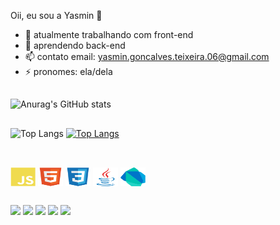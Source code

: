Oii, eu sou a Yasmin 👋


- 🔭 atualmente trabalhando com front-end
- 🌱 aprendendo back-end
- 📫 contato email: yasmin.goncalves.teixeira.06@gmail.com
- ⚡ pronomes: ela/dela

##
![Anurag's GitHub stats](https://github-readme-stats.vercel.app/api?username=yasmincrf&show_icons=true&theme=radical)


##

![Top Langs](https://github-readme-stats.vercel.app/api/top-langs/?username=yasmincrf&hide_progress=true&theme=radical)
[![Top Langs](https://github-readme-stats.vercel.app/api/top-langs/?username=yasmincrf&layout=pie)](https://github.com/yasmincrf/github-readme-stats)

##

<div style="display: inline_block"><br>
<img align="center" alt="Yasmin-Js" height="30" width="40" src="https://raw.githubusercontent.com/devicons/devicon/master/icons/javascript/javascript-plain.svg">
<img align="center" alt="Yasmin-HTML" height="30" width="40" src="https://raw.githubusercontent.com/devicons/devicon/master/icons/html5/html5-original.svg">
<img align="center" alt="Yasmin-CSS" height="30" width="40" src="https://raw.githubusercontent.com/devicons/devicon/master/icons/css3/css3-original.svg">
<img align="center" alt="Yasmin-Java" height="30" width="40" src="https://raw.githubusercontent.com/devicons/devicon/master/icons/java/java-original.svg">
<img align="center" alt="Yasmin-Dart" height="30" width="40" src="https://raw.githubusercontent.com/devicons/devicon/master/icons/dart/dart-original.svg">

  
</div>
  
##
   
<div> 
  <a href="https://www.youtube.com/@yasmin_crf" target="_blank"><img src="https://img.shields.io/badge/YouTube-FF0000?style=for-the-badge&logo=youtube&logoColor=white" target="_blank"></a>
  <a href="https://www.instagram.com/yasmin.goncalvesy/" target="_blank"><img src="https://img.shields.io/badge/-Instagram-%23E4405F?style=for-the-badge&logo=instagram&logoColor=white" target="_blank"></a>
 	<a href="https://www.twitch.tv/yasminwthq" target="_blank"><img src="https://img.shields.io/badge/Twitch-9146FF?style=for-the-badge&logo=twitch&logoColor=white" target="_blank"></a> 
  <a href = "mailto:yasmin.goncalves.teixeira.06@gmail.com"><img src="https://img.shields.io/badge/-Gmail-%23333?style=for-the-badge&logo=gmail&logoColor=white" target="_blank"></a>
  <a href="https://www.linkedin.com/in/yasmin-gonçalves-teixeira-137267267/" target="_blank"><img src="https://img.shields.io/badge/-LinkedIn-%230077B5?style=for-the-badge&logo=linkedin&logoColor=white" target="_blank"></a> 
  
</div>
